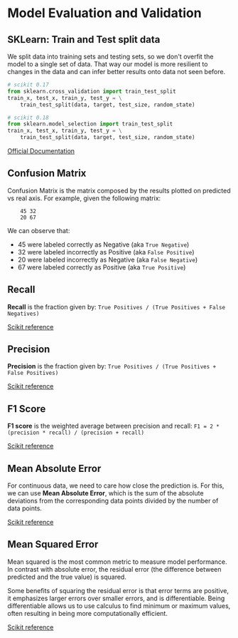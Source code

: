 # Model Evaluation and Validation

## SKLearn: Train and Test split data

We split data into training sets and testing sets, so we don't overfit the model to a single set of data. That way our model is more resilient to changes in the data and can infer better results onto data not seen before.

```python
# scikit 0.17
from sklearn.cross_validation import train_test_split
train_x, test_x, train_y, test_y = \
    train_test_split(data, target, test_size, random_state)

# scikit 0.18
from sklearn.model_selection import train_test_split
train_x, test_x, train_y, test_y = \
    train_test_split(data, target, test_size, random_state)
```

[Official Documentation](http://scikit-learn.org/stable/modules/cross_validation.html)

## Confusion Matrix

Confusion Matrix is the matrix composed by the results plotted on predicted vs real axis. For example, given the following matrix:

```
    45 32
    20 67
```

We can observe that:
- 45 were labeled correctly as Negative (aka `True Negative`)
- 32 were labeled incorrectly as Positive (aka `False Positive`)
- 20 were labeled incorrectly as Negative (aka `False Negative`)
- 67 were labeled correctly as Positive (aka `True Positive`)

## Recall

**Recall** is the fraction given by: `True Positives / (True Positives + False Negatives)`

[Scikit reference](http://scikit-learn.org/stable/modules/generated/sklearn.metrics.recall_score.html)

## Precision

**Precision** is the fraction given by: `True Positives / (True Positives + False Positives)`

[Scikit reference](http://scikit-learn.org/stable/modules/generated/sklearn.metrics.precision_score.html)

## F1 Score

**F1 score** is the weighted average between precision and recall: `F1 = 2 * (precision * recall) / (precision + recall)`

[Scikit reference](http://scikit-learn.org/stable/modules/generated/sklearn.metrics.f1_score.html#sklearn.metrics.f1_score)

## Mean Absolute Error

For continuous data, we need to care how close the prediction is. For this, we can use **Mean Absolute Error**, which is the sum of the absolute deviations from the corresponding data points divided by the number of data points.

[Scikit reference](http://scikit-learn.org/stable/modules/generated/sklearn.metrics.mean_absolute_error.html#sklearn.metrics.mean_absolute_error)

## Mean Squared Error

Mean squared is the most common metric to measure model performance. In contrast with absolute error, the residual error (the difference between predicted and the true value) is squared.

Some benefits of squaring the residual error is that error terms are positive, it emphasizes larger errors over smaller errors, and is differentiable. Being differentiable allows us to use calculus to find minimum or maximum values, often resulting in being more computationally efficient.

[Scikit reference](http://scikit-learn.org/stable/modules/generated/sklearn.metrics.mean_squared_error.html#sklearn.metrics.mean_squared_error)
